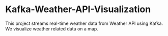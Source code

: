 # Kafka-Weather-API-Visualization
This project streams real-time weather data from Weather API using Kafka. We visualize weather related data on a map.
